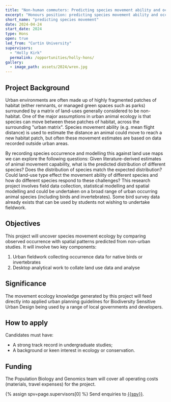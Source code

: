 ```yaml
---
title: "Non-human commuters: Predicting species movement ability and occurrence in urban environments"
excerpt: "Honours position: predicting species movement ability and occurrence in urban environments"
short_name: "predicting species movement"
date: 2024-04-24
start_date: 2024
type: Hons
open: true
led_from: "Curtin University"
supervisors:
  - "Holly Kirk"
  permalink: /opportunities/holly-hons/
gallery:
  - image_path: assets/2024/wren.jpg
---
```


## Project Background

Urban environments are often made up of highly fragmented patches of habitat (either remnants, or managed green spaces such as parks) surrounded by a matrix of land-uses generally considered to be non-habitat. One of the major assumptions in urban animal ecology is that species can move between these patches of habitat, across the surrounding "urban matrix". Species movement ability (e.g. mean flight distance) is used to estimate the distance an animal could move to reach a new habitat patch, but often these movement estimates are based on data recorded outside urban areas.

By recording species occurrence and modelling this against land use maps we can explore the following questions: Given literature-derived estimates of animal movement capability, what is the predicted distribution of different species? Does the distribution of species match the expected distribution? Could land-use type effect the movement ability of different species and how do different species respond to these challenges?
This research project involves field data collection, statistical modelling and spatial modelling and could be undertaken on a broad range of urban occurring animal species (including birds and invertebrates).  Some bird survey data already exists that can be used by students not wishing to undertake fieldwork.

## Objectives
This project will uncover species movement ecology by comparing observed occurrence with spatial patterns predicted from non-urban studies. It will involve two key components:
1. Urban fieldwork collecting occurrence data for native birds or invertebrates
2. Desktop analytical work to collate land use data and analyse 

## Significance
The movement ecology  knowledge generated by this project will feed directly into applied urban planning guidelines for Biodiversity Sensitive Urban Design being used by a range of local governments and developers. 

## How to apply
Candidates must have:
- A strong track record in undergraduate studies;
- A background or keen interest in ecology or conservation.

## Funding
The Population Biology and Genomics team will cover all operating costs (materials, travel expenses) for the project.

{% assign spv=page.supervisors[0] %}
Send enquiries to <a href="mailto:{{site.data.authors[spv].email}}">{{spv}}</a>.